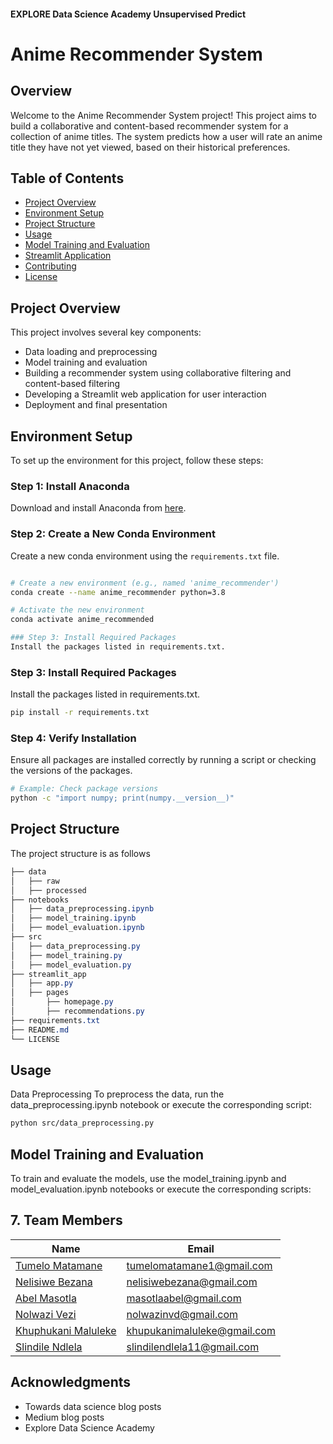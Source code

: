 
#### EXPLORE Data Science Academy Unsupervised Predict

# Anime Recommender System

## Overview

Welcome to the Anime Recommender System project! This project aims to build a collaborative and content-based recommender system for a collection of anime titles. The system predicts how a user will rate an anime title they have not yet viewed, based on their historical preferences.

## Table of Contents

- [Project Overview](#project-overview)
- [Environment Setup](#environment-setup)
- [Project Structure](#project-structure)
- [Usage](#usage)
- [Model Training and Evaluation](#model-training-and-evaluation)
- [Streamlit Application](#streamlit-application)
- [Contributing](#contributing)
- [License](#license)

## Project Overview

This project involves several key components:
- Data loading and preprocessing
- Model training and evaluation
- Building a recommender system using collaborative filtering and content-based filtering
- Developing a Streamlit web application for user interaction
- Deployment and final presentation

## Environment Setup

To set up the environment for this project, follow these steps:

### Step 1: Install Anaconda

Download and install Anaconda from [here](https://www.anaconda.com/products/distribution).

### Step 2: Create a New Conda Environment

Create a new conda environment using the `requirements.txt` file.

```bash

# Create a new environment (e.g., named 'anime_recommender')
conda create --name anime_recommender python=3.8

# Activate the new environment
conda activate anime_recommended

### Step 3: Install Required Packages
Install the packages listed in requirements.txt.
```
### Step 3: Install Required Packages

Install the packages listed in requirements.txt.

```bash
pip install -r requirements.txt
```
### Step 4: Verify Installation
Ensure all packages are installed correctly by running a script or checking the versions of the packages.

```bash
# Example: Check package versions
python -c "import numpy; print(numpy.__version__)"
```
## Project Structure
The project structure is as follows

```css
├── data
│   ├── raw
│   ├── processed
├── notebooks
│   ├── data_preprocessing.ipynb
│   ├── model_training.ipynb
│   ├── model_evaluation.ipynb
├── src
│   ├── data_preprocessing.py
│   ├── model_training.py
│   ├── model_evaluation.py
├── streamlit_app
│   ├── app.py
│   ├── pages
│       ├── homepage.py
│       ├── recommendations.py
├── requirements.txt
├── README.md
└── LICENSE

```

## Usage
Data Preprocessing
To preprocess the data, run the data_preprocessing.ipynb notebook or execute the corresponding script:

```bash
python src/data_preprocessing.py
```
## Model Training and Evaluation
To train and evaluate the models, use the model_training.ipynb and model_evaluation.ipynb notebooks or execute the corresponding scripts:


## 7. Team Members<a class="anchor" id="team-members"></a>
| Name                                                                                        |  Email              
|---------------------------------------------------------------------------------------------|--------------------             
| [Tumelo Matamane](https://github.com/MetaXide)                                                      |  tumelomatamane1@gmail.com
| [Nelisiwe Bezana](https://github.com/NelisiweBezana)                                                                                  | nelisiwebezana@gmail.com
| [Abel Masotla](https://github.com/Masotlaabel)                                                   | masotlaabel@gmail.com
| [Nolwazi Vezi](https://github.com/Lwazikayise)                                                | nolwazinvd@gmail.com
| [Khuphukani Maluleke](https://github.com/khupukani)                                         | khupukanimaluleke@gmail.com
| [Slindile Ndlela](https://github.com/SleeNdlela)                                                 | slindilendlela11@gmail.com


## Acknowledgments


* Towards data science blog posts
* Medium blog posts
* Explore Data Science Academy
